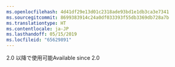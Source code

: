 ```yaml
---
ms.openlocfilehash: 4d41df29e13d01c2318ade93bd1e1db3ca3e7341
ms.sourcegitcommit: 8699383914c24a0df033393f55db3369db728a7b
ms.translationtype: HT
ms.contentlocale: ja-JP
ms.lasthandoff: 05/15/2019
ms.locfileid: "65629891"
---
```

<span data-ttu-id="e8daf-101">2.0 以降で使用可能</span><span class="sxs-lookup"><span data-stu-id="e8daf-101">Available since 2.0</span></span>
